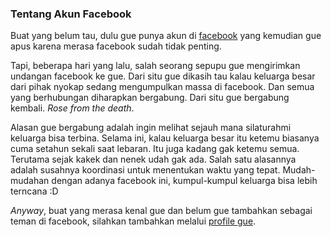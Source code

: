### Tentang Akun Facebook

Buat yang belum tau, dulu gue punya akun di [facebook](http://facebook.com) yang kemudian gue apus karena merasa facebook sudah tidak penting.

Tapi, beberapa hari yang lalu, salah seorang sepupu gue mengirimkan undangan facebook ke gue. Dari situ gue dikasih tau kalau keluarga besar dari pihak nyokap sedang mengumpulkan massa di facebook. Dan semua yang berhubungan diharapkan bergabung. Dari situ gue bergabung kembali. _Rose from the death_.

Alasan gue bergabung adalah ingin melihat sejauh mana silaturahmi keluarga bisa terbina. Selama ini, kalau keluarga besar itu ketemu biasanya cuma setahun sekali saat lebaran. Itu juga kadang gak ketemu semua. Terutama sejak kakek dan nenek udah gak ada. Salah satu alasannya adalah susahnya koordinasi untuk menentukan waktu yang tepat. Mudah-mudahan dengan adanya facebook ini, kumpul-kumpul keluarga bisa lebih terncana :D

_Anyway_, buat yang merasa kenal gue dan belum gue tambahkan sebagai teman di facebook, silahkan tambahkan melalui [profile gue](http://www.facebook.com/profile.php?id=1659500634).

<!-- METADATA: {"time": "2009-01-06 12:00:01", "title": "Tentang Akun Facebook"} -->
